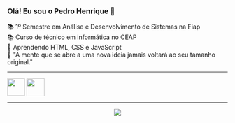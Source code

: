 ### Olá! Eu sou o Pedro Henrique 👋

📚 1º Semestre em Análise e Desenvolvimento de Sistemas na Fiap <br>
📚 Curso de técnico em informática no CEAP <br>
🚀 Aprendendo HTML, CSS e JavaScript <br>
💭 "A mente que se abre a uma nova ideia jamais voltará ao seu tamanho original." <br>

---

<div id="informações para contato" width="150px">
<a href="www.linkedin.com/in/pedro-henrique-939b08286"><img height="40" width="40" align="top" src="https://cdn-icons-png.flaticon.com/512/61/61109.png" target="_blank"></a> 
<a href="mailto:pedrolimaa354@gmail.com"><img height="41" width="41" align="top" src="https://cdn-icons-png.flaticon.com/512/561/561127.png" target="_blank"></a>
</div>

--- 
<div align="center">
  <img align="top" src="https://github-readme-stats.vercel.app/api/top-langs/?username=30lima&layout=compact&langs_count=7&theme=vision-friendly-dark"/>
</div>
